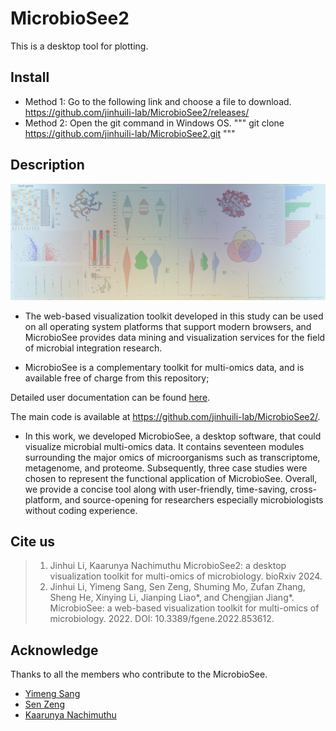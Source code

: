# MicrobioSee2
This is a desktop tool for plotting.
## Install
- Method 1: Go to the following link and choose a file to download.
https://github.com/jinhuili-lab/MicrobioSee2/releases/
- Method 2: Open the git command in Windows OS.
"""
git clone https://github.com/jinhuili-lab/MicrobioSee2.git
"""
## Description
![MicrobioSee](https://github.com/jinhuili-lab/jinhuili-lab/blob/main/pic01.jpg)
- The web-based visualization toolkit developed in this study can be used on all operating system platforms that support modern browsers, and MicrobioSee provides data mining and visualization services for the field of microbial integration research.
  
- MicrobioSee is a complementary toolkit for multi-omics data, and is available free of charge from this repository;

Detailed user documentation can be found [here](https://microbiosee.github.io).

The main code is available at https://github.com/jinhuili-lab/MicrobioSee2/.

- In this work, we developed MicrobioSee, a desktop software, that could visualize microbial multi-omics data. It contains seventeen modules surrounding the major omics of microorganisms such as transcriptome, metagenome, and proteome. Subsequently, three case studies were chosen to represent the functional application of MicrobioSee. Overall, we provide a concise tool along with user-friendly, time-saving, cross-platform, and source-opening for researchers especially microbiologists without coding experience.

## Cite us
> 1. Jinhui Li, Kaarunya Nachimuthu MicrobioSee2:  a desktop visualization toolkit for multi-omics of microbiology. bioRxiv 2024.
> 2. Jinhui Li, Yimeng Sang, Sen Zeng, Shuming Mo, Zufan Zhang, Sheng He, Xinying Li, Jianping Liao*, and Chengjian Jiang*. MicrobioSee: a web-based visualization toolkit for multi-omics of microbiology. 2022. DOI: 10.3389/fgene.2022.853612.


## Acknowledge
Thanks to all the members who contribute to the MicrobioSee.
- [Yimeng Sang](https://github.com/wanqiangdehuoguo)
- [Sen Zeng]()
- [Kaarunya Nachimuthu](https://github.com/kaarunyanachimuthu)
